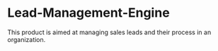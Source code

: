 # Lead-Management-Engine
This product is aimed at managing sales leads and their process in an organization.
